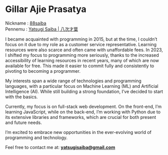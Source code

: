 # Gillar Ajie Prasatya

Nickname : <a href="https://x.com/88saiba">88saiba</a><br>
Pennemu : <a href="https://github.com/88saiba">Yatsugi Saiba | 八次才葉</a>

I became acquainted with programming in 2015, but at the time, I couldn’t focus on it due to my role as a customer service representative. Learning resources were also scarce and often came with unaffordable fees. In 2023, I shifted my focus to programming more seriously, thanks to the increased accessibility of learning resources in recent years, many of which are now available for free. This made it easier to commit fully and consistently to pivoting to becoming a programmer.

My interests span a wide range of technologies and programming languages, with a particular focus on Machine Learning (ML) and Artificial Intelligence (AI). While still building a strong foundation, I’ve decided to start with the basics.

Currently, my focus is on full-stack web development. On the front-end, I’m learning JavaScript, while on the back-end, I’m working with Python due to its extensive libraries and frameworks, which are crucial for both present and future needs.

I’m excited to embrace new opportunities in the ever-evolving world of programming and technology.

Feel free to contact me at: <a href="mailto:yatsugisaiba@gmail.com" style="color: #00BFFF; text-decoration: none;"><b>yatsugisaiba@gmail.com</b></a>
<br>
<br>
<br>
